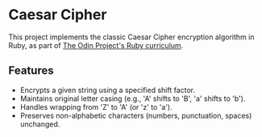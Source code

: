 # Caesar Cipher

This project implements the classic Caesar Cipher encryption algorithm in Ruby, as part of [The Odin Project's Ruby curriculum](https://www.theodinproject.com/lessons/ruby-caesar-cipher).

## Features

- Encrypts a given string using a specified shift factor.
- Maintains original letter casing (e.g., 'A' shifts to 'B', 'a' shifts to 'b').
- Handles wrapping from 'Z' to 'A' (or 'z' to 'a').
- Preserves non-alphabetic characters (numbers, punctuation, spaces) unchanged.
